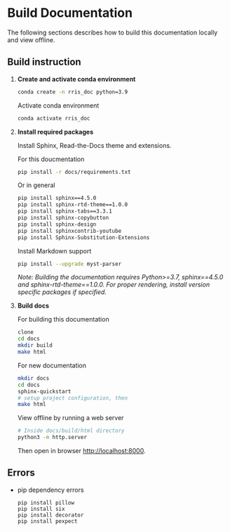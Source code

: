 # Build Documentation

The following sections describes how to build this documentation locally and view offline.

## Build instruction

1. **Create and activate conda environment**

    ```bash
    conda create -n rris_doc python=3.9
    ```

    Activate conda environment
    ```bash
    conda activate rris_doc
    ```

2. **Install required packages**

    Install Sphinx, Read-the-Docs theme and extensions.

    For this doucmentation
    ```bash
    pip install -r docs/requirements.txt
    ```

    Or in general

    ```bash
    pip install sphinx==4.5.0 
    pip install sphinx-rtd-theme==1.0.0
    pip install sphinx-tabs==3.3.1
    pip install sphinx-copybutton
    pip install sphinx-design
    pip install sphinxcontrib-youtube
    pip install Sphinx-Substitution-Extensions
    ```

    Install Markdown support
    ```bash
    pip install --upgrade myst-parser
    ```

    *Note: Building the documentation requires Python>=3.7, sphinx==4.5.0 and sphinx-rtd-theme==1.0.0. For proper rendering, install version specific packages if specified.*

3. **Build docs**

    For building this documentation
    ```bash
    clone
    cd docs
    mkdir build
    make html
    ```

    For new documentation
    ```bash
    mkdir docs
    cd docs
    sphinx-quickstart
    # setup project configuration, then
    make html
    ```

    View offline by running a web server
    ```bash
    # Inside docs/build/html directory
    python3 -m http.server
    ```
    Then open in browser [http://localhost:8000](http://localhost:8000).

## Errors

- pip dependency errors

    ```shell
    pip install pillow
    pip install six
    pip install decorator
    pip install pexpect
    ```
